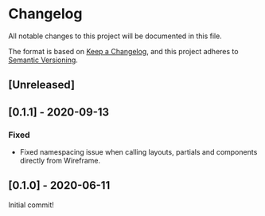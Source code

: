 # Changelog

All notable changes to this project will be documented in this file.

The format is based on [Keep a Changelog](https://keepachangelog.com/en/1.0.0/),
and this project adheres to [Semantic Versioning](https://semver.org/spec/v2.0.0.html).

## [Unreleased]

## [0.1.1] - 2020-09-13

### Fixed
- Fixed namespacing issue when calling layouts, partials and components directly from Wireframe.

## [0.1.0] - 2020-06-11

Initial commit!
